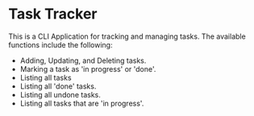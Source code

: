 # Task Tracker

This is a CLI Application for tracking and managing tasks. The available functions include the following:

- Adding, Updating, and Deleting tasks.
- Marking a task as 'in progress' or 'done'.
- Listing all tasks
- Listing all 'done' tasks.
- Listing all undone tasks.
- Listing all tasks that are 'in progress'.

